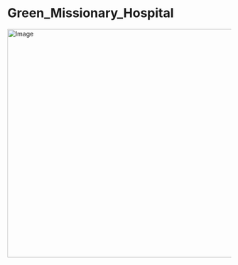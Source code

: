 # Green_Missionary_Hospital
<img width="918" height="513" alt="Image" src="https://github.com/user-attachments/assets/067c3290-844d-465f-b4f5-c865c412e414" />
